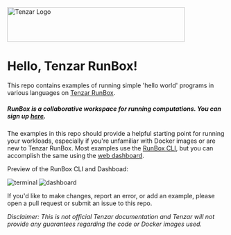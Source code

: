 <img src="https://assets.tenzar.com/web/logo-tenzar-main-white-r.png" alt="Tenzar Logo" width="409px" height="80px">

# Hello, Tenzar RunBox!

This repo contains examples of running simple 'hello world' programs in various languages on [Tenzar RunBox](https://www.tenzar.com/runbox/).

##### RunBox is a collaborative workspace for running computations. You can sign up [here](https://run.tenzar.com/signup).

The examples in this repo should provide a helpful starting point for running your workloads, especially if you're unfamiliar with Docker images or are new to Tenzar RunBox. Most examples use the [RunBox CLI](https://www.tenzar.com/docs/runbox/overview), but you can accomplish the same using the [web dashboard](dashboard.md).

Preview of the RunBox CLI and Dashboad:

![terminal](https://assets.tenzar.com/web/img-runbox-terminal.png)
![dashboard](https://assets.tenzar.com/web/img-runbox-dashboard2.png)


If you'd like to make changes, report an error, or add an example, please open a pull request or submit an issue to this repo.

*Disclaimer: This is not official Tenzar documentation and Tenzar will not provide any guarantees regarding the code or Docker images used.*
